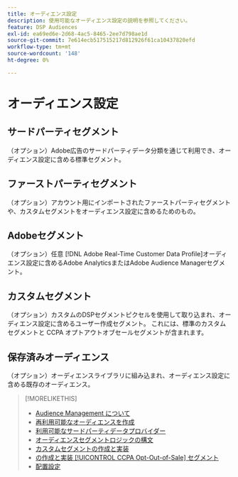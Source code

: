```yaml
---
title: オーディエンス設定
description: 使用可能なオーディエンス設定の説明を参照してください。
feature: DSP Audiences
exl-id: ea69ed6e-2d68-4ac5-8465-2ee7d798ae1d
source-git-commit: 7e614ecb517515217d812926f61ca10437820efd
workflow-type: tm+mt
source-wordcount: '148'
ht-degree: 0%

---
```


# オーディエンス設定

## サードパーティセグメント

（オプション）Adobe広告のサードパーティデータ分類を通じて利用でき、オーディエンス設定に含める標準セグメント。

## ファーストパーティセグメント

（オプション）アカウント用にインポートされたファーストパーティセグメントや、カスタムセグメントをオーディエンス設定に含めるためのもの。

## Adobeセグメント

（オプション）任意 [!DNL Adobe Real-Time Customer Data Profile]オーディエンス設定に含めるAdobe AnalyticsまたはAdobe Audience Managerセグメント。

## カスタムセグメント

（オプション）カスタムのDSPセグメントピクセルを使用して取り込まれ、オーディエンス設定に含めるユーザー作成セグメント。 これには、標準のカスタムセグメントと CCPA オプトアウトオブセールセグメントが含まれます。

## 保存済みオーディエンス

（オプション）オーディエンスライブラリに組み込まれ、オーディエンス設定に含める既存のオーディエンス。

>[!MORELIKETHIS]
>
>* [Audience Management について](audience-about.md)
>* [再利用可能なオーディエンスを作成](reusable-audience-create.md)
>* [利用可能なサードパーティデータプロバイダー](third-party-data-providers.md)
>* [オーディエンスセグメントロジックの構文](audience-segment-logic-syntax.md)
>* [カスタムセグメントの作成と実装](custom-segment-create.md)
>* [の作成と実装 [!UICONTROL CCPA Opt-Out-of-Sale] セグメント](ccpa-opt-out-segment-create.md)
>* [配置設定](/help/dsp/campaign-management/placements/placement-settings.md)

